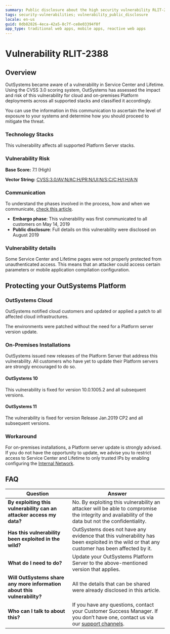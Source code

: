 ```yaml
---
summary: Public disclosure about the high security vulnerability RLIT-2388
tags: security-vulnerabilities; vulnerability_public_disclosure
locale: en-us
guid: 0db82826-4eca-42a5-8c7f-ce8e03394f0f
app_type: traditional web apps, mobile apps, reactive web apps
---
```



# Vulnerability RLIT-2388

## Overview

OutSystems became aware of a vulnerability in Service Center and Lifetime. Using the CVSS 3.0 scoring system, OutSystems has assessed the impact and risk of this vulnerability for cloud and on-premises Platform deployments across all supported stacks and classified it accordingly.

You can use the information in this communication to ascertain the level of exposure to your systems and determine how you should proceed to mitigate the threat.

### Technology Stacks

This vulnerability affects all supported Platform Server stacks.

### Vulnerability Risk

**Base Score:** 7.1 (High)

**Vector String:** [CVSS:3.0/AV:N/AC:H/PR:N/UI:N/S:C/C:H/I:H/A:N](https://www.first.org/cvss/calculator/3.0#CVSS:3.0/AV:N/AC:L/PR:N/UI:R/S:C/C:L/I:L/A:L)

### Communication
To understand the phases involved in the process, how and when we communicate, [check this article](https://success.outsystems.com/Support/Security/Vulnerabilities).

* **Embargo phase**: This vulnerability was first communicated to all customers on May 14, 2019
* **Public disclosure**: Full details on this vulnerability were disclosed on August 2019

### Vulnerability details

Some Service Center and Lifetime pages were not properly protected from unauthenticated access. This means that an attacker could access certain parameters or mobile application compilation configuration.

## Protecting your OutSystems Platform

### OutSystems Cloud

OutSystems notified cloud customers and updated or applied a patch to all affected cloud infrastructures.

The environments were patched without the need for a Platform server version update. 

### On-Premises Installations

OutSystems issued new releases of the Platform Server that address this vulnerability. All customers who have yet to update their Platform servers are strongly encouraged to do so.

#### OutSystems 10

This vulnerability is fixed for version 10.0.1005.2 and all subsequent versions.

#### OutSystems 11

The vulnerability is fixed for version Release Jan.2019 CP2 and all subsequent versions.


### Workaround

For on-premises installations, a Platform server update is strongly advised. If you do not have the opportunity to update, we advise you to restrict access to Service Center and Lifetime to only trusted IPs by enabling configuring the [Internal Network](https://success.outsystems.com/Documentation/11/Managing_the_Applications_Lifecycle/Secure_the_Applications/Configure_an_Internal_Network).

## FAQ 

 | Question         | Answer                                             |
|--------------------------------------------------------------------------|---------------------------------------------------------------------------------------------------------------------------------------------------------------------|
| **By exploiting this vulnerability can an attacker access my data?**                   | No. By exploiting this vulnerability an attacker will be able to compromise the integrity and availability of the data but not the confidentiality.                          |
| **Has this vulnerability been exploited in the wild?**                   | OutSystems does not have any evidence that this vulnerability has been exploited in the wild or that any customer has been affected by it.                          |
| **What do I need to do?**                                                | Update your OutSystems Platform Server to the above-mentioned version that applies.             |
| **Will OutSystems share any more information about this vulnerability?** | All the details that can be shared were already disclosed in this article.                                 |
| **Who can I talk to about this?**                                        | If you have any questions, contact your Customer Success Manager. If you don’t have one, contact us via our [support channels](https://success.outsystems.com/Support/Enterprise_Customers/OutSystems_Support/01_Contact_OutSystems_technical_support#Contact_Channels). |

